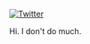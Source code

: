 [![Twitter](https://img.shields.io/badge/Twitter-%23000000.svg?logo=X&logoColor=white)](https://twitter.com/coleisforrobot)

Hi. I don't do much.